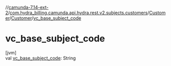 //[camunda-7.14-ext-2](../../../../index.md)/[com.hydra_billing.camunda.api.hydra.rest.v2.subjects.customers](../../index.md)/[Customer](../index.md)/[Customer](index.md)/[vc_base_subject_code](vc_base_subject_code.md)

# vc_base_subject_code

[jvm]\
val [vc_base_subject_code](vc_base_subject_code.md): String
